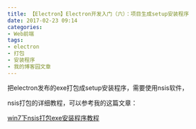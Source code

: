 ```yaml
---
title: 【Electron】Electron开发入门（六）：项目生成setup安装程序
date: 2017-02-23 09:14
categories:
- Web前端
tags:
- electron
- 打包
- 安装程序
- 我的博客园文章
---
```

<div class="markdown_views">


把electron发布的exe打包成setup安装程序，需要使用nsis软件，   

nsis打包的详细教程，可以参考我的这篇文章：   

[win7下nsis打包exe安装程序教程](http://www.cnblogs.com/arvin0/p/6522014.html)

</div>